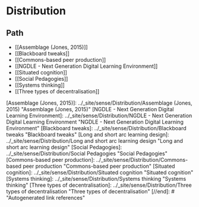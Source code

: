 # Distribution

## Path

- [[Assemblage (Jones, 2015)]]
- [[Blackboard tweaks]]
- [[Commons-based peer production]]
- [[NGDLE - Next Generation Digital Learning Environment]]
- [[Situated cognition]]
- [[Social Pedagogies]]
- [[Systems thinking]]
- [[Three types of decentralisation]]

[//begin]: # "Autogenerated link references for markdown compatibility"
[Assemblage (Jones, 2015)]: ../_site/sense/Distribution/Assemblage (Jones, 2015) "Assemblage (Jones, 2015)"
[NGDLE - Next Generation Digital Learning Environment]: ../_site/sense/Distribution/NGDLE - Next Generation Digital Learning Environment "NGDLE - Next Generation Digital Learning Environment"
[Blackboard tweaks]: ../_site/sense/Distribution/Blackboard tweaks "Blackboard tweaks"
[Long and short arc learning design]: ../_site/sense/Distribution/Long and short arc learning design "Long and short arc learning design"
[Social Pedagogies]: ../_site/sense/Distribution/Social Pedagogies "Social Pedagogies"
[Commons-based peer production]: ../_site/sense/Distribution/Commons-based peer production "Commons-based peer production"
[Situated cognition]: ../_site/sense/Distribution/Situated cognition "Situated cognition"
[Systems thinking]: ../_site/sense/Distribution/Systems thinking "Systems thinking"
[Three types of decentralisation]: ../_site/sense/Distribution/Three types of decentralisation "Three types of decentralisation"
[//end]: # "Autogenerated link references"
